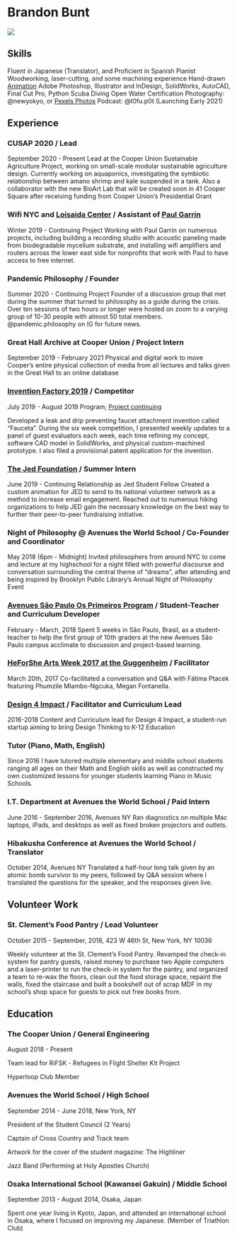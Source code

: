 # Brandon Bunt

![](https://brandonbunt.github.com/_MG_0311.jpg)

## Skills

Fluent in Japanese (Translator), and Proficient in Spanish 
Pianist
Woodworking, laser-cutting, and some machining experience
Hand-drawn [Animation](https://youtu.be/tTdbvO3yUfE) 
Adobe Photoshop, Illustrator and InDesign, SolidWorks, AutoCAD, Final Cut Pro, Python
Scuba Diving Open Water Certification
Photography: @newyokyo, or [Pexels Photos](https://www.pexels.com/@brandon-bunt-18394497)
Podcast: @t0fu.p0t (Launching Early 2021)

## Experience
### CUSAP 2020 / Lead
September 2020 - Present
Lead at the Cooper Union Sustainable Agriculture Project, working on small-scale modular sustainable agriculture design. Currently working on aquaponics, investigating the symbiotic relationship between amano shrimp and kale suspended in a tank. Also a collaborator with the new BioArt Lab that will be created soon in 41 Cooper Square after receiving funding from Cooper Union’s Presidential Grant

### Wifi NYC and [Loisaida Center](http://loisaida.org/) / Assistant of [Paul Garrin](https://en.wikipedia.org/wiki/Paul_Garrin)
Winter  2019  - Continuing Project
Working with Paul Garrin on numerous projects, including building a recording studio with acoustic paneling made from biodegradable mycelium substrate, and installing wifi amplifiers and routers across the lower east side for nonprofits that work with Paul to have access to free internet. 

### Pandemic Philosophy / Founder
Summer  2020 - Continuing Project
Founder of a discussion group that met during the summer that turned to philosophy as a guide during the crisis. Over ten sessions of two hours or longer were hosted on zoom to a varying group of 10-30 people with almost 50 total members. @pandemic.philosophy on IG for future news. 

### Great Hall Archive at Cooper Union / Project Intern
September 2019 - February 2021
Physical and digital work to move Cooper’s entire physical collection of media from all lectures and talks given in the Great Hall to an online database


### [Invention Factory 2019](https://inventionfactory.org/) / Competitor
July 2019 - August 2019 Program; [Project continuing](tinyurl.com/Fauceta)

Developed a leak and drip preventing faucet attachment invention called “Fauceta”. During the six week competition, I presented weekly updates to a panel of guest evaluators each week, each time refining my concept, software CAD model in SolidWorks, and physical custom-machined prototype. I also filed a provisional patent application for the invention. 

### [The Jed Foundation](https://www.jedfoundation.org/) / Summer Intern 
June 2019 - Continuing Relationship as Jed Student Fellow
Created a custom animation for JED to send to its national volunteer network as a method to increase email engagement. 
Reached out to numerous hiking organizations to help JED gain the necessary knowledge on the best way to further their peer-to-peer fundraising initiative. 

### Night of Philosophy @ Avenues the World School / Co-Founder and Coordinator
May 2018  (6pm - Midnight)
Invited philosophers from around NYC to come and lecture at my highschool for a night filled with powerful discourse and conversation surrounding the central theme of “dreams”, after attending and being inspired by Brooklyn Public Library’s Annual Night of Philosophy Event 

### [Avenues São Paulo Os Primeiros Program](https://open.avenues.org/sao-paulo/english/single-blog-detail//~board/open-sao-paulo-english/post/os-primeiros-the-first-week?_ga=2.268346766.1806289043.1570042822-215345389.1570042822) / Student-Teacher and Curriculum Developer
February - March, 2018
Spent 5 weeks in São Paulo, Brasil, as a student-teacher to help the first group of 10th graders at the new Avenues São Paulo campus acclimate to discussion and project-based learning.  

### [HeForShe Arts Week 2017 at the Guggenheim](https://www.youtube.com/watch?v=UKGHayDXRxA) / Facilitator
March 20th, 2017
Co-facilitated a conversation and Q&A with Fátima Ptacek featuring Phumzile Mlambo-Ngcuka, Megan Fontanella.

### [Design 4 Impact](d4inyc.org) / Facilitator and Curriculum Lead
2016-2018 
Content and Curriculum lead for Design 4 Impact, a student-run startup aiming to bring Design Thinking to K-12 Education

### Tutor (Piano, Math, English)
Since 2016
I have tutored multiple elementary and middle school students ranging all ages on their Math and English skills as well as constructed my own customized lessons for younger students learning Piano in Music Schools. 

### I.T. Department at Avenues the World School / Paid Intern
June 2016 - September  2016,  Avenues NY
Ran diagnostics on multiple Mac laptops, iPads, and desktops as well as fixed broken projectors and outlets.

### Hibakusha Conference at Avenues the World School / Translator
October 2014,  Avenues NY
Translated a half-hour long talk given by an atomic bomb survivor to my peers, followed by Q&A session where I translated the questions for the speaker, and the responses given live.

## Volunteer Work 

### St. Clement’s Food Pantry / Lead Volunteer
October 2015 - September, 2018,  423 W 46th St, New York, NY 10036

Weekly volunteer at the St. Clement’s Food Pantry. Revamped the check-in system for pantry guests, raised money to purchase two Apple computers and a laser-printer to run the check-in system for the pantry, and organized a team to re-wax the floors, clean out the food storage space, repaint the walls, fixed the staircase and built a bookshelf out of scrap MDF in my school’s shop space for guests to pick out free books from. 

## Education

### The Cooper Union / General Engineering
August 2018 - Present

Team lead for RiFSK - Refugees in Flight Shelter Kit Project

Hyperloop Club Member

### Avenues the World School / High School
September 2014 - June 2018,  New York, NY

President of the Student Council (2 Years)

Captain of Cross Country and Track team

Artwork for the cover of the student magazine: The Highliner

Jazz Band (Performing at Holy Apostles Church) 

### Osaka International School (Kawansei Gakuin) / Middle School
September 2013 - August 2014,  Osaka, Japan

Spent one year living in Kyoto, Japan, and attended an international school in Osaka, where I focused on improving my Japanese. (Member of Triathlon Club) 
